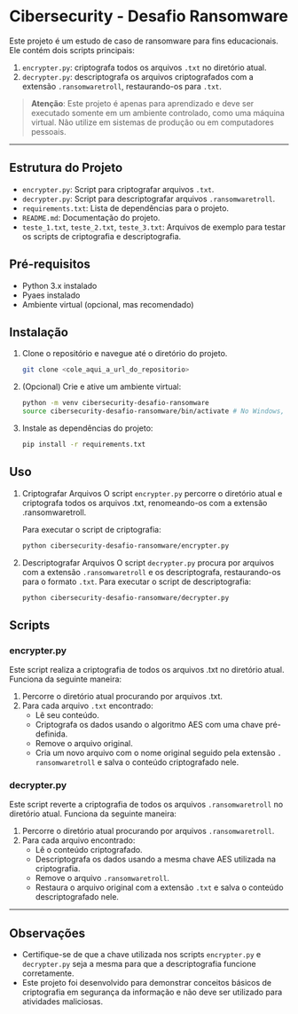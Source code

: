 # Cibersecurity - Desafio Ransomware

Este projeto é um estudo de caso de ransomware para fins educacionais. Ele contém dois scripts principais:
1. `encrypter.py`: criptografa todos os arquivos `.txt` no diretório atual.
2. `decrypter.py`: descriptografa os arquivos criptografados com a extensão `.ransomwaretroll`, restaurando-os para `.txt`.

> **Atenção**: Este projeto é apenas para aprendizado e deve ser executado somente em um ambiente controlado, como uma máquina virtual. Não utilize em sistemas de produção ou em computadores pessoais.

---

## Estrutura do Projeto

- `encrypter.py`: Script para criptografar arquivos `.txt`.
- `decrypter.py`: Script para descriptografar arquivos `.ransomwaretroll`.
- `requirements.txt`: Lista de dependências para o projeto.
- `README.md`: Documentação do projeto.
- `teste_1.txt`, `teste_2.txt`, `teste_3.txt`: Arquivos de exemplo para testar os scripts de criptografia e descriptografia.

## Pré-requisitos

- Python 3.x instalado
- Pyaes instalado
- Ambiente virtual (opcional, mas recomendado)

## Instalação

1. Clone o repositório e navegue até o diretório do projeto.
   ```bash
   git clone <cole_aqui_a_url_do_repositorio>
2. (Opcional) Crie e ative um ambiente virtual:
   ```bash
   python -m venv cibersecurity-desafio-ransomware
   source cibersecurity-desafio-ransomware/bin/activate # No Windows, use: cibersecurity-desafio-ransomware\Scripts\activate
3. Instale as dependências do projeto:
   ```bash
   pip install -r requirements.txt
   ```
## Uso

1. Criptografar Arquivos
   O script `encrypter.py` percorre o diretório atual e criptografa todos os arquivos .txt, renomeando-os com a extensão .ransomwaretroll.

   Para executar o script de criptografia:
   ```bash
   python cibersecurity-desafio-ransomware/encrypter.py
2. Descriptografar Arquivos
   O script `decrypter.py` procura por arquivos com a extensão `.ransomwaretroll` e os descriptografa, restaurando-os para o formato `.txt`.
   Para executar o script de descriptografia:
   ```bash
   python cibersecurity-desafio-ransomware/decrypter.py
   ```
## Scripts

### encrypter.py

Este script realiza a criptografia de todos os arquivos .txt no diretório atual. Funciona da seguinte maneira:

1. Percorre o diretório atual procurando por arquivos .txt.
2. Para cada arquivo `.txt` encontrado:
   - Lê seu conteúdo.
   - Criptografa os dados usando o algoritmo AES com uma chave pré-definida.
   - Remove o arquivo original.
   - Cria um novo arquivo com o nome original seguido pela extensão `.   ransomwaretroll` e salva o conteúdo criptografado nele.

### decrypter.py

Este script reverte a criptografia de todos os arquivos `.ransomwaretroll` no diretório atual. Funciona da seguinte maneira:

1. Percorre o diretório atual procurando por arquivos `.ransomwaretroll`.
2. Para cada arquivo encontrado:
   - Lê o conteúdo criptografado.
   - Descriptografa os dados usando a mesma chave AES utilizada na criptografia.
   - Remove o arquivo `.ransomwaretroll`.
   - Restaura o arquivo original com a extensão `.txt` e salva o conteúdo descriptografado nele.

---

## Observações

- Certifique-se de que a chave utilizada nos scripts `encrypter.py` e `decrypter.py` seja a mesma para que a descriptografia funcione corretamente.
- Este projeto foi desenvolvido para demonstrar conceitos básicos de criptografia em segurança da informação e não deve ser utilizado para atividades maliciosas.